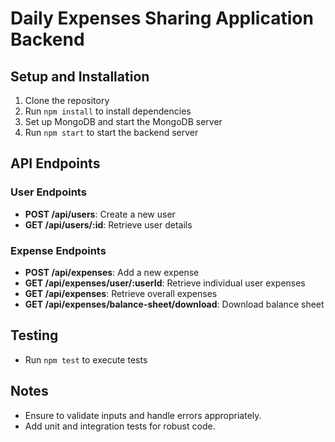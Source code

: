 # Daily Expenses Sharing Application Backend

## Setup and Installation

1. Clone the repository
2. Run `npm install` to install dependencies
3. Set up MongoDB and start the MongoDB server
4. Run `npm start` to start the backend server

## API Endpoints

### User Endpoints
- **POST /api/users**: Create a new user
- **GET /api/users/:id**: Retrieve user details

### Expense Endpoints
- **POST /api/expenses**: Add a new expense
- **GET /api/expenses/user/:userId**: Retrieve individual user expenses
- **GET /api/expenses**: Retrieve overall expenses
- **GET /api/expenses/balance-sheet/download**: Download balance sheet

## Testing
- Run `npm test` to execute tests

## Notes
- Ensure to validate inputs and handle errors appropriately.
- Add unit and integration tests for robust code.
